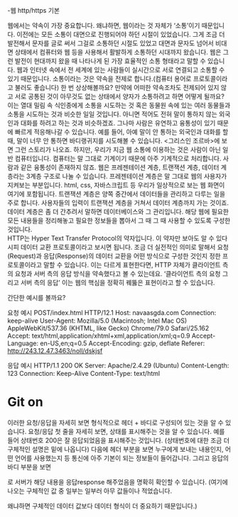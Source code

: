 -웹 http/https 기본

웹에서는 약속이 가장 중요합니다. 왜냐하면, 웹이라는 것 자체가 ‘소통’이기 때문입니다. 이전에는 모든 소통이 대면으로 진행되어야 하던 시절이 있었습니다. 
그게 조금 더 발전해서 문자를 글로 써서 그걸로 소통하던 시절도 있었고 대면과 문자도 넘어서 비대면 상태에서 컴퓨터와 웹 등을 사용해서 활발하게 소통하던 시대까지 왔습니다. 
웹은 그런 발전이 현대까지 왔을 때 나타나게 된 가장 효율적인 소통 형태라고 말할 수 있습니다. 웹과 인터넷 속에서 전 세계에 있는 사람들이 실시간으로 서로 연결되고 소통할 
수 있기 때문입니다. 소통이라는 것은 약속을 전제로 합니다.(컴퓨터 용어로 프로토콜이라고 불러도 좋습니다) 한 번 상상해볼까요? 만약에 어떠한 약속조차도 전제되어 있지 
않고 서로 공통된 것이 아무것도 없는 상태에서 양자가 소통하려고 하면 어떻게 될까요? 이는 열대 밀림 속 식인종에게 소통을 시도하는 것 혹은 동물원 속에 있는 
여러 동물들과 소통을 시도하는 것과 비슷한 일일 것입니다. 아니면 적어도 전혀 말이 통하지 않는 외국인과 대화를 하려고 하는 것과 비슷하겠죠. 
그나마 사람은 유연하고 융통성이 있기 때문에 빠르게 적응해나갈 수 있습니다. 예를 들어, 아예 말이 안 통하는 외국인과 대화를 할 때, 말이 너무 안 통하면 
바디랭귀지를 시도해볼 수 있습니다. <그리스인 조르바>에 보면 그런 스토리가 나오죠. 하지만, 우리가 지금 웹 소통에 이용하는 것은 사람이 아닌 일반 컴퓨터입니다. 
컴퓨터는 말 그대로 기계이기 때문에 아주 기계적으로 처리합니다. 사람과 같은 융통성이 존재하지 않죠. 
웹은 프레젠테이션 계층, 트랜잭션 계층, 데이터 계층라는 3계층 구조로 나눌 수 있습니다. 프레젠테이션 계층은 말 그대로 웹의 사용자가 지켜보는 부분입니다. 
html, css, 자바스크립트 등 우리가 일상적으로 보는 웹 화면이 여기에 포함됩니다. 트랜잭션 계층은 양쪽 중간에서 데이터들을 관리하고 다루는 일을 주로 합니다. 
사용자들의 입력이 트랜잭션 계층을 거쳐서 데이터 계층까지 가는 것이죠. 데이터 계층은 좀 더 간추려서 말하면 데이터베이스와 그 관리입니다. 해당 웹에 필요한 
모든 내용들을 정리해놓고 필요한 정보들을 뽑아서 그 때 그 때 사용할 수 있도록 구성한 것입니다.     
HTTP는 Hyper Text Transfer Protocol의 약자입니다. 이 약자만 보아도 알 수 있다시피 데이터 교환 프로토콜이라고 보시면 됩니다. 
조금 더 실전적인 의미로 말해서 요청(Request)과 응답(Response)의 데이터 교환을 어떤 방식으로 구성한 것인지 정한 프로토콜이라고 말할 수 있습니다. 
이는 다르게 표현한다면, HTTP 자체가 클라이언트 측의 요청과 서버 측의 응답 방식을 약속했다고 볼 수 있는데요. ‘클라이언트 측의 요청 그리고 서버 측의 응답’ 이는 
웹의 핵심을 정확히 꿰뚫은 표현이라고 할 수 있습니다. 

간단한 예시를 볼까요? 

요청 예시 
POST/index.html HTTP/12.1
Host: navaasgda.com
Connection: keep-alive
User-Agent: Mozilla/5.0 (Macintosh; Intel Mac OS) AppleWebKit/537.36 (KHTML, like Gecko) Chrome/79.0 Safari/25.162
Accept: text/html,application/xhtml+xml,application/xml;q=0.9
Accept-Language: en-US,en;q=0.5
Accept-Encoding: gzip, deflate
Referer: http://243.12.47.3463/noll/dskjsf


응답 예시 
HTTP/1.1 200 OK
Server: Apache/2.4.29 (Ubuntu)
Content-Length: 123
Connection: Keep-Alive
Content-Type: text/html

<!DOCTYPE html>
<html lang="en">
<head>
    <meta charset="UTF-8">
    <meta http-equiv="X-UA-Compatible" content="IE=edge">
    <meta name="viewport" content="width=device-width, initial-scale=1.0">
    <link rel="stylesheet" href="style.css">
    <title>answers</title>
</head>
<body>
    <h1 id=“hi”>Git on</h1>
    <script src="script.js"></script>
</body>
</html>

이러한 요청/응답을 자세히 보면 형식적으로 헤더 + 바디로 구성되어 있는 것을 알 수 있습니다. 요청/응답 첫 줄을 자세히 보면, 
상태를 표시해주는 것을 알 수 있습니다. 예를 들어 상태번호 200은 잘 응답되었음을 표시해주는 것입니다. (상태번호에 대한 조금 더 구체적인 설명은 밑에 나옵니다)
다음에 헤더 부분을 보면 누구에게 보내는 내용인지, 어떤 언어를 사용했는지 등 통신에 아주 기본이 되는 정보들이 들어갑니다. 그리고 응답의 바디 부분을 보면
<!DOCTYPE html>로 서버가 해당 내용을 응답response 해주었음을 명확히 확인할 수 있습니다. (여기에 나오는 구체적인 값 중 일부는 일부러 아무 값들이나 적었습니다. 
왜냐하면 구체적인 데이터 값보다 데이터 형식이 더 중요하기 때문입니다.)
